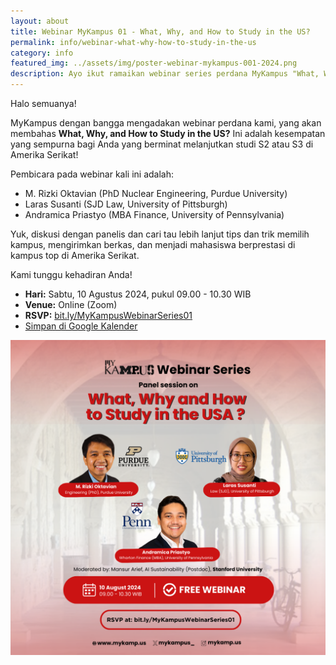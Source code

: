 ```yaml
---
layout: about
title: Webinar MyKampus 01 - What, Why, and How to Study in the US?
permalink: info/webinar-what-why-how-to-study-in-the-us
category: info
featured_img: ../assets/img/poster-webinar-mykampus-001-2024.png
description: Ayo ikut ramaikan webinar series perdana MyKampus "What, Why, and How to Study in the US?" dengan Rizki Oktavian (Purdue PhD), ⁠Laras Susanti (Pitt SJD), and ⁠Andramica Priastyo (Wharton UPenn MBA).
---
```


Halo semuanya!

MyKampus dengan bangga mengadakan webinar perdana kami, yang akan membahas **What, Why, and How to Study in the US?** Ini adalah kesempatan yang sempurna bagi Anda yang berminat melanjutkan studi S2 atau S3 di Amerika Serikat! 

Pembicara pada webinar kali ini adalah:
* M. Rizki Oktavian (PhD Nuclear Engineering, Purdue University)
* Laras Susanti (SJD Law, University of Pittsburgh)
* Andramica Priastyo (MBA Finance, University of Pennsylvania)

Yuk, diskusi dengan panelis dan cari tau lebih lanjut tips dan trik memilih kampus, mengirimkan berkas, dan menjadi mahasiswa berprestasi di kampus top di Amerika Serikat.

Kami tunggu kehadiran Anda!

- **Hari:** Sabtu, 10 Agustus 2024, pukul 09.00 - 10.30 WIB
- **Venue:** Online (Zoom)
- **RSVP:** [bit.ly/MyKampusWebinarSeries01](https://www.bit.ly/MyKampusWebinarSeries01)
- [Simpan di Google Kalender](https://calendar.google.com/calendar/u/0/r/eventedit/copy/MTltb29iNnVucWZkbGk5aHVjMmJ0bHJlMDAgYjEyZmI5Mzg2NjQwNmI5NjUxNDRkNjIyNjUzZDc4ZDAyZjhjNDY5OWEwYzJkMjIwYTY0OWFiNjcxNTA5NDI3ZkBn)



<a href="https://calendar.google.com/calendar/u/0/r/eventedit/copy/MTltb29iNnVucWZkbGk5aHVjMmJ0bHJlMDAgYjEyZmI5Mzg2NjQwNmI5NjUxNDRkNjIyNjUzZDc4ZDAyZjhjNDY5OWEwYzJkMjIwYTY0OWFiNjcxNTA5NDI3ZkBn"><img src="../assets/img/poster-webinar-mykampus-001-2024.png"></a>

